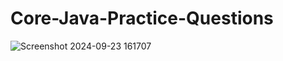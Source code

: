 # Core-Java-Practice-Questions



![Screenshot 2024-09-23 161707](https://github.com/user-attachments/assets/b20f9e8b-0b2e-4041-a654-63f6688b74b5)
